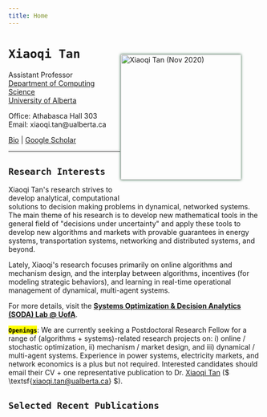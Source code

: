 ```yaml
---
title: Home
---
```


<img alt="Xiaoqi Tan (Nov 2020)" src="/img/xiaoqi_blue.jpg" style="max-width:240px; min-width:220px; float:right; box-shadow: 0px 0px 5px #275D38; margin: 40px 40px 30px 1px" width="250"/>

>
# `Xiaoqi Tan`
>
Assistant Professor \
[Department of Computing Science](https://www.ualberta.ca/computing-science/index.html)\
[University of Alberta](https://www.ualberta.ca/index.html)

>
Office: Athabasca Hall 303\
Email: $\textsf{xiaoqi.tan@ualberta.ca}$
>
[Bio](/bio) | [Google Scholar](https://scholar.google.com/citations?user=drR_WcAAAAAJ&hl=en&sortby=pubdate)

---

## `Research Interests`

Xiaoqi Tan's research strives to develop analytical, computational solutions to decision making problems in dynamical, networked systems. The main theme of his research is to develop new mathematical tools in the general field of "decisions under uncertainty" and apply these tools to develop new algorithms and markets with provable guarantees in  energy systems, transportation systems, networking and distributed systems, and beyond. 

Lately, Xiaoqi's research focuses primarily on online algorithms and mechanism design, and the interplay between algorithms, incentives (for modeling strategic behaviors), and learning in real-time operational management of dynamical, multi-agent systems. 

For more details, visit the [**Systems Optimization & Decision Analytics (SODA) Lab @ UofA**](https://sodalab.ca).

>
<mark>**`Openings`**</mark>: We are currently seeking a Postdoctoral Research Fellow for a range of (algorithms + systems)-related research projects on: i) online / stochastic optimization, ii) mechanism / market design, and iii) dynamical / multi-agent systems. Experience in power systems, electricity markets, and network economics is a plus but not required. Interested candidates should email their CV + one representative publication to Dr. [Xiaoqi Tan](https://xiaoqitan.org) ($ \textsf{xiaoqi.tan@ualberta.ca} $).


## `Selected Recent Publications`
>
<ul class=circle>
        <script>
            var i;
            for (i = 0; i < papers_full.length; i++) {
            if (papers_full[i].highlight.search("yes") >= 0) {
                document.write("<li class=paper>");
                printPaper(papers_full[i], "O");
                document.write("</li>");
            }
        }
        </script>
</ul>